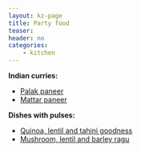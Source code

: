 ```yaml
---
layout: kz-page
title: Party food
teaser: 
header: no
categories:
    - kitchen
---
```


**Indian curries:**
* [Palak paneer](/kitchen/palak-paneer/)
* [Mattar paneer](/kitchen/mattar-paneer/)

**Dishes with pulses:**
* [Quinoa, lentil and tahini goodness](/kitchen/quinoa-lentil-tahini-goodness/)
* [Mushroom, lentil and barley ragu](/kitchen/mushroom-lentil-barley-ragu/)
